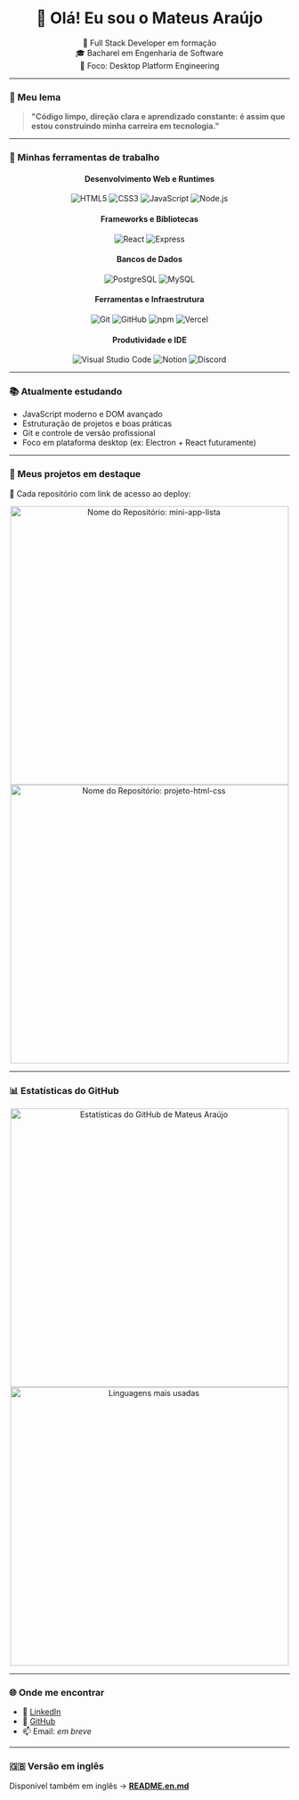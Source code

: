 <!-- markdownlint-disable MD033 -->

<h1 align="center">👋 Olá! Eu sou o Mateus Araújo</h1>
<p align="center">🚀 Full Stack Developer em formação<br/>🎓 Bacharel em Engenharia de Software<br/>🧠 Foco: Desktop Platform Engineering</p>

---

### 🧭 Meu lema

> **"Código limpo, direção clara e aprendizado constante: é assim que estou construindo minha carreira em tecnologia."**

---

### 🧰 Minhas ferramentas de trabalho

<div align="center">
  <h4>Desenvolvimento Web e Runtimes</h4>
  <img src="https://img.shields.io/badge/HTML5-E34F26?style=flat&logo=html5&logoColor=white" alt="HTML5"/>
  <img src="https://img.shields.io/badge/CSS3-1572B6?style=flat&logo=css3&logoColor=white" alt="CSS3"/>
  <img src="https://img.shields.io/badge/JavaScript-F7DF1E?style=flat&logo=javascript&logoColor=black" alt="JavaScript"/>
  <img src="https://img.shields.io/badge/Node.js-339933?style=flat&logo=node.js&logoColor=white" alt="Node.js"/>
</div>

<div align="center">
  <h4>Frameworks e Bibliotecas</h4>
  <img src="https://img.shields.io/badge/React-61DAFB?style=flat&logo=react&logoColor=black" alt="React"/>
  <img src="https://img.shields.io/badge/Express-000000?style=flat&logo=express&logoColor=white" alt="Express"/>
</div>

<div align="center">
  <h4>Bancos de Dados</h4>
  <img src="https://img.shields.io/badge/PostgreSQL-4169E1?style=flat&logo=postgresql&logoColor=white" alt="PostgreSQL"/>
  <img src="https://img.shields.io/badge/MySQL-4479A1?style=flat&logo=mysql&logoColor=white" alt="MySQL"/>
</div>

<div align="center">
  <h4>Ferramentas e Infraestrutura</h4>
  <img src="https://img.shields.io/badge/Git-F05032?style=flat&logo=git&logoColor=white" alt="Git"/>
  <img src="https://img.shields.io/badge/GitHub-181717?style=flat&logo=github&logoColor=white" alt="GitHub"/>
  <img src="https://img.shields.io/badge/npm-CB3837?style=flat&logo=npm&logoColor=white" alt="npm"/>
  <img src="https://img.shields.io/badge/Vercel-000000?style=flat&logo=vercel&logoColor=white" alt="Vercel"/>
</div>

<div align="center">
  <h4>Produtividade e IDE</h4>
  <img src="https://img.shields.io/badge/VS%20Code-007ACC?style=flat&logo=visual-studio-code&logoColor=white" alt="Visual Studio Code"/>
  <img src="https://img.shields.io/badge/Notion-000000?style=flat&logo=notion&logoColor=white" alt="Notion"/>
  <img src="https://img.shields.io/badge/Discord-5865F2?style=flat&logo=discord&logoColor=white" alt="Discord"/>
</div>

---

### 📚 Atualmente estudando

- JavaScript moderno e DOM avançado
- Estruturação de projetos e boas práticas
- Git e controle de versão profissional
- Foco em plataforma desktop (ex: Electron + React futuramente)

---

### 🧪 Meus projetos em destaque

🔗 Cada repositório com link de acesso ao deploy:

<div align="center">
  <a href="https://github.com/mateusaraujos/mini-app-lista">
    <img width="500em" src="https://github-readme-stats.vercel.app/api/pin?username=mateusaraujos&repo=mini-app-lista&theme=transparent" alt="Nome do Repositório: mini-app-lista">
  </a>
  <br/>
  <a href="https://github.com/mateusaraujos/projeto-html-css">
    <img width="500em" src="https://github-readme-stats.vercel.app/api/pin?username=mateusaraujos&repo=projeto-html-css&theme=transparent" alt="Nome do Repositório: projeto-html-css">
  </a>
</div>

---

### 📊 Estatísticas do GitHub

<div align="center">
  <img width="500em" src="https://github-readme-stats.vercel.app/api?username=mateusaraujos&show_icons=true&theme=transparent&hide_border=false&count_private=true&include_all_commits=true&locale=pt-br" alt="Estatísticas do GitHub de Mateus Araújo"/>
  <br/>
  <img width="500em" src="https://github-readme-stats.vercel.app/api/top-langs/?username=mateusaraujos&layout=donut&hide_border=false&langs_count=8&theme=transparent&locale=pt-br" alt="Linguagens mais usadas"/>
</div>

---

### 🌐 Onde me encontrar

- 💼 [LinkedIn](https://www.linkedin.com/in/mateusaraujos/)
- 🧠 [GitHub](https://github.com/mateusaraujos)
- 📫 Email: _em breve_

---

### 🇬🇧 Versão em inglês

Disponível também em inglês → [**README.en.md**](./README.en.md)
